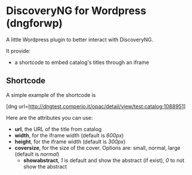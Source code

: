 DiscoveryNG for Wordpress (dngforwp)
========

A little Wordpress plugin to better interact with DiscoveryNG. 

It provide:
  * a shortcode to embed catalog's titles through an iframe


Shortcode
---------

A simple example of the shortcode is

[dng url=http://dngtest.comperio.it/opac/detail/view/test:catalog:1088951]

Here are the attributes you can use:

 * **url**, the URL of the title from catalog
 * **width**, for the iframe width (default is *600px*)
 * **height**, for the iframe width (default is *300px*)
 * **coversize**, for the size of the cover. Options are: small, normal, large (default is *normal*)
	* **showabstract**, *1* is default and show the abstract (if exist), *0* to not show the abstract
